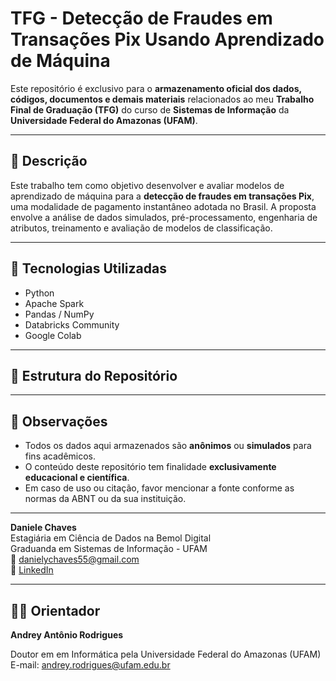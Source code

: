 # TFG - Detecção de Fraudes em Transações Pix Usando Aprendizado de Máquina

Este repositório é exclusivo para o **armazenamento oficial dos dados, códigos, documentos e demais materiais** relacionados ao meu **Trabalho Final de Graduação (TFG)** do curso de **Sistemas de Informação** da 
**Universidade Federal do Amazonas (UFAM)**.

---

## 📄 Descrição

Este trabalho tem como objetivo desenvolver e avaliar modelos de aprendizado de máquina para a **detecção de fraudes em transações Pix**, uma modalidade de pagamento instantâneo adotada no Brasil. 
A proposta envolve a análise de dados simulados, pré-processamento, engenharia de atributos, treinamento e avaliação de modelos de classificação.

---

## 🧠 Tecnologias Utilizadas

- Python
- Apache Spark
- Pandas / NumPy
- Databricks Community
- Google Colab

---

## 📁 Estrutura do Repositório

---

## 📌 Observações

- Todos os dados aqui armazenados são **anônimos** ou **simulados** para fins acadêmicos.
- O conteúdo deste repositório tem finalidade **exclusivamente educacional e científica**.
- Em caso de uso ou citação, favor mencionar a fonte conforme as normas da ABNT ou da sua instituição.

---

**Daniele Chaves**  
Estagiária em Ciência de Dados na Bemol Digital  
Graduanda em Sistemas de Informação - UFAM  
📧 danielychaves55@gmail.com  
🔗 [LinkedIn](https://www.linkedin.com/in/daniele-chaves-65a859138)

---

## 👩‍💻 Orientador

**Andrey Antônio Rodrigues**

Doutor em em Informática pela Universidade Federal do Amazonas (UFAM)
E-mail: andrey.rodrigues@ufam.edu.br




